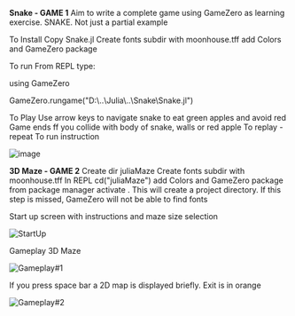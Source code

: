 **Snake - GAME 1**
Aim to write a complete game using GameZero as learning exercise.  SNAKE.  Not just a partial example

To Install
Copy Snake.jl
Create fonts subdir with moonhouse.tff
add Colors and GameZero package 

To run
From REPL type:

using GameZero

GameZero.rungame("D:\\..\\Julia\\..\\Snake\\Snake.jl")  


To Play
Use arrow keys to navigate snake to eat green apples and avoid red
Game ends ff you collide with body of snake, walls or red apple
To replay - repeat To run instruction


![image](https://github.com/DavidBloomfield/JuliaGames/assets/55062557/842d53af-5a21-4035-a3b5-1c2094a684cf)

**3D Maze - GAME 2**
Create dir juliaMaze
Create fonts subdir with moonhouse.tff
In REPL
cd("juliaMaze")
add Colors and GameZero package 
from package manager activate .     This will create a project directory.  If this step is missed, GameZero will not be able to find fonts

Start up screen with instructions and maze size selection

![StartUp](https://github.com/DavidBloomfield/JuliaGames/assets/55062557/76a5ea1d-5937-400c-b443-0bc00eb6bb70)

Gameplay 3D Maze

![Gameplay#1](https://github.com/DavidBloomfield/JuliaGames/assets/55062557/94bec9ea-d307-427d-a800-31ad38c72c4b)

If you press space bar a 2D map is displayed briefly.  Exit is in orange

![Gameplay#2](https://github.com/DavidBloomfield/JuliaGames/assets/55062557/96c1d153-1a73-4df6-b0fc-17e477bb54be)
